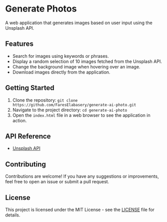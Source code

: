 # Generate Photos

A web application that generates images based on user input using the Unsplash API.

## Features

- Search for images using keywords or phrases.
- Display a random selection of 10 images fetched from the Unsplash API.
- Change the background image when hovering over an image.
- Download images directly from the application.

## Getting Started

1. Clone the repository: `git clone https://github.com/FaresElabasery/generate-ai-photo.git`
2. Navigate to the project directory: `cd generate-ai-photo`
3. Open the `index.html` file in a web browser to see the application in action.

## API Reference

- [Unsplash API](https://unsplash.com/documentation/api)

## Contributing

Contributions are welcome! If you have any suggestions or improvements, feel free to open an issue or submit a pull request.

## License

This project is licensed under the MIT License - see the [LICENSE](LICENSE) file for details.
